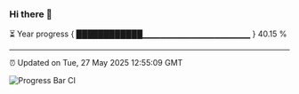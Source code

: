 ### Hi there 👋

⏳ Year progress { ████████████▁▁▁▁▁▁▁▁▁▁▁▁▁▁▁▁▁▁ } 40.15 %

---

⏰ Updated on Tue, 27 May 2025 12:55:09 GMT

![Progress Bar CI](https://github.com/DhruviPatel157/GitHub-Actions-Demo/workflows/Progress%20Bar%20CI/badge.svg)

